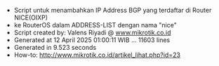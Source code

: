 - Script untuk menambahkan IP Address BGP yang terdaftar di Router NICE(OIXP)
- ke RouterOS dalam ADDRESS-LIST dengan nama "nice"
- Script created by: Valens Riyadi @ www.mikrotik.co.id
- Generated at 12 April 2025 01:00:11 WIB ... 11603 lines
- Generated in 9.523 seconds
- How-to: http://www.mikrotik.co.id/artikel_lihat.php?id=23
